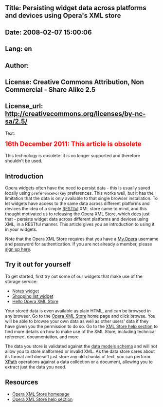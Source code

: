 Title: Persisting widget data across platforms and devices using Opera's XML store
----
Date: 2008-02-07 15:00:06
----
Lang: en
----
Author: 
----
License: Creative Commons Attribution, Non Commercial - Share Alike 2.5
----
License_url: http://creativecommons.org/licenses/by-nc-sa/2.5/
----
Text:

<div class="note">
 <h2 style="color:red;font-weight:bold;padding-top:0;margin-top:0;">16th December 2011: This article is obsolete</h2>

<p>This technology is obsolete: it is no longer supported and therefore shouldn&#39;t be used.</p>

 </div>

<h2>Introduction</h2>
<p>
Opera widgets often have the need to persist data - this is usually saved locally using <code>preferenceForkey</code> preferences. This works well, but it has the limitation that the data is only available to that single browser installation. To let widgets have access to the same data across different platforms and devices the idea of a simple <a href="http://en.wikipedia.org/wiki/REST">RESTful</a> XML store came to mind, and this thought motivated us to releasing the Opera XML Store, which does just that - persists widget data across different platforms and devices using XML, in a RESTful manner. This article gives you an introduction to using it in your widgets.
</p>

<p>Note that the Opera XML Store requires that you have a <a href="http://my.opera.com">My.Opera</a> username and password for authentication. If you are not already a member, please <a href="http://my.opera.com/community/signup/">sign up here</a>.</p>

<h2>Try it out for yourself</h2>
<p>
To get started, first try out some of our widgets that make use of the storage service:
</p>
<ul>
<li><a href="http://widgets.opera.com/widget/9032">Notes widget</a></li>
<li><a href="http://widgets.opera.com/widget/9042">Shopping list widget</a></li>
<li><a href="http://widgets.opera.com/widget/9082">Hello Opera XML Store</a></li>
</ul>
<p>
Your stored data is even available as plain HTML, and can be browsed in any browser. Go to the <a href="http://xmlstore.labs.opera.com">Opera XML Store</a> home page and click browse. You will be able to browse your own data as well as other users&#39; data if they have given you the permission to do so. Go to the <a href="http://xmlstore.labs.opera.com/help.jsp">XML Store help section</a> to find more details on how to make use of the XML Store, including technical reference, documentation, and more.
</p>

<p>
The data you store is validated against the <a href="http://xmlstore.labs.opera.com/help/datamodelinfo/">data models schema</a> and will not allow you to store malformed or invalid XML. As the data store cares about its format and doesn&#39;t just store any old chunks of text, you can perform <a href="http://www.w3.org/TR/xpath">XPath</a> operations against a data collection or a document, allowing you to extract just the data you need.
</p>

<h2>Resources</h2>
<ul>
<li><a href="http://xmlstore.labs.opera.com/">Opera XML Store homepage</a></li>
<li><a href="http://xmlstore.labs.opera.com/help.jsp">Opera XML Store help section</a></li>
</ul>

